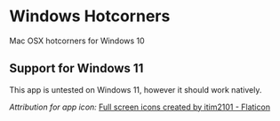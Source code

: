 # Windows Hotcorners
 Mac OSX hotcorners for Windows 10

## Support for Windows 11
This app is untested on Windows 11, however it should work natively.

_Attribution for app icon:_ <a href="https://www.flaticon.com/free-icons/full-screen" title="full screen icons">Full screen icons created by itim2101 - Flaticon</a>